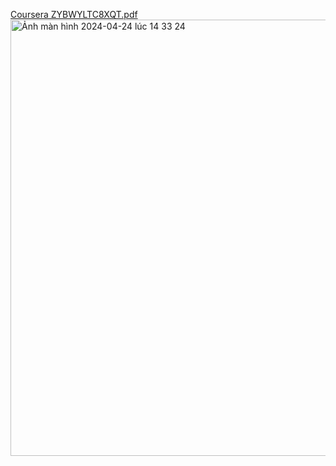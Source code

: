 [Coursera ZYBWYLTC8XQT.pdf](https://github.com/autobot-tm/my-certificate/files/15090448/Coursera.ZYBWYLTC8XQT.pdf)
<img width="698" alt="Ảnh màn hình 2024-04-24 lúc 14 33 24" src="https://github.com/autobot-tm/my-certificate/assets/89328480/ada22df6-9489-4238-ba71-bf13ef96558b">


